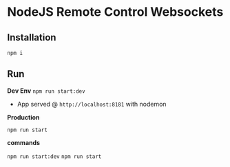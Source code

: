 # NodeJS Remote Control Websockets 

## Installation
`npm i`

## Run
**Dev Env**
`npm run start:dev`

* App served @ `http://localhost:8181` with nodemon

**Production**

`npm run start`

**commands**

`npm run start:dev` 
`npm run start`
